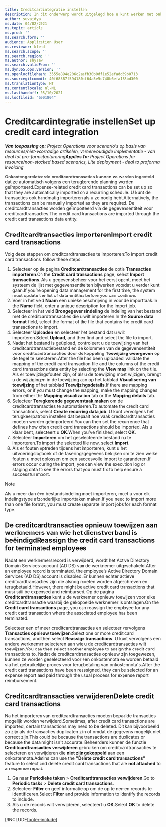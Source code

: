```yaml
---
title: Creditcardintegratie instellen
description: In dit onderwerp wordt uitgelegd hoe u kunt werken met onkostengerelateerde creditcardtransacties.
author: suvaidya
ms.date: 04/02/2021
ms.topic: article
ms.prod: ''
ms.search.form: ''
audience: Application User
ms.reviewer: kfend
ms.search.scope: ''
ms.search.region: ''
ms.author: shylaw
ms.search.validFrom: ''
ms.dyn365.ops.version: ''
ms.openlocfilehash: 3555e894e206c2aafb30b0df1e52efadd69b0713
ms.sourcegitcommit: 40f68387f594180af64a5e5c748b6efa188bd300
ms.translationtype: HT
ms.contentlocale: nl-NL
ms.lasthandoff: 05/10/2021
ms.locfileid: "6001804"
---
```

# <a name="set-up-credit-card-integration"></a><span data-ttu-id="57a39-103">Creditcardintegratie instellen</span><span class="sxs-lookup"><span data-stu-id="57a39-103">Set up credit card integration</span></span>

<span data-ttu-id="57a39-104">_**Van toepassing op:** Project Operations voor scenario's op basis van resources/niet-voorradige artikelen, vereenvoudigde implementatie - van deal tot pro-formafacturering_</span><span class="sxs-lookup"><span data-stu-id="57a39-104">_**Applies To:** Project Operations for resource/non-stocked based scenarios, Lite deployment - deal to proforma invoicing_</span></span>

<span data-ttu-id="57a39-105">Onkostengerelateerde creditcardtransacties kunnen zo worden ingesteld dat ze automatisch volgens een terugkerende planning worden geïmporteerd.</span><span class="sxs-lookup"><span data-stu-id="57a39-105">Expense-related credit card transactions can be set up so that they are automatically imported on a recurring schedule.</span></span> <span data-ttu-id="57a39-106">U kunt de transacties ook handmatig importeren als u ze nodig hebt.</span><span class="sxs-lookup"><span data-stu-id="57a39-106">Alternatively, the transactions can be manually imported as they are required.</span></span> <span data-ttu-id="57a39-107">De creditcardtransacties worden geïmporteerd via de gegevensentiteit voor creditcardtransacties.</span><span class="sxs-lookup"><span data-stu-id="57a39-107">The credit card transactions are imported through the credit card transactions data entity.</span></span>

## <a name="import-credit-card-transactions"></a><span data-ttu-id="57a39-108">Creditcardtransacties importeren</span><span class="sxs-lookup"><span data-stu-id="57a39-108">Import credit card transactions</span></span>

<span data-ttu-id="57a39-109">Volg deze stappen om creditcardtransacties te importeren:</span><span class="sxs-lookup"><span data-stu-id="57a39-109">To import credit card transactions, follow these steps:</span></span>

1. <span data-ttu-id="57a39-110">Selecteer op de pagina **Creditcardtransacties** de optie **Transacties importeren**.</span><span class="sxs-lookup"><span data-stu-id="57a39-110">On the **Credit card transactions** page, select **Import transactions**.</span></span> <span data-ttu-id="57a39-111">Als u gegevensbeheer voor het eerst opent, moet het systeem de lijst met gegevensentiteiten bijwerken voordat u verder kunt gaan.</span><span class="sxs-lookup"><span data-stu-id="57a39-111">If you’re opening data management for the first time, the system must update the list of data entities before you can continue.</span></span>
2. <span data-ttu-id="57a39-112">Voer in het veld **Naam** een unieke beschrijving in voor de importtaak.</span><span class="sxs-lookup"><span data-stu-id="57a39-112">In the **Name** field, enter a unique description for the import job.</span></span>
3. <span data-ttu-id="57a39-113">Selecteer in het veld **Brongegevensindeling** de indeling van het bestand met de creditcardtransacties die u wilt importeren.</span><span class="sxs-lookup"><span data-stu-id="57a39-113">In the **Source data format** field, select the format of the file that contains the credit card transactions to import.</span></span>
4. <span data-ttu-id="57a39-114">Selecteer **Uploaden** en selecteer het bestand dat u wilt importeren.</span><span class="sxs-lookup"><span data-stu-id="57a39-114">Select **Upload**, and then find and select the file to import.</span></span>
5. <span data-ttu-id="57a39-115">Nadat het bestand is geüpload, controleert u de toewijzing van het creditcardtransactiebestand en de kolommen van de gegevensentiteit voor creditcardtransacties door de koppeling **Toewijzing weergeven** op de tegel te selecteren.</span><span class="sxs-lookup"><span data-stu-id="57a39-115">After the file has been uploaded, validate the mapping of the credit card transaction file and the columns of the credit card transactions data entity by selecting the **View map** link on the tile.</span></span> <span data-ttu-id="57a39-116">Als er toewijzingsfouten zijn, of als u de toewijzing moet wijzigen, brengt u de wijzigingen in de toewijzing aan op het tabblad **Visualisering van toewijzing** of het tabblad **Toewijzingsdetails**.</span><span class="sxs-lookup"><span data-stu-id="57a39-116">If there are mapping errors, or if you must change the mapping, make the mapping changes from either the **Mapping visualization** tab or the **Mapping details** tab.</span></span>
6. <span data-ttu-id="57a39-117">Selecteer **Terugkerende gegevenstaak maken** om de creditcardtransacties te automatiseren.</span><span class="sxs-lookup"><span data-stu-id="57a39-117">To automate the credit card transactions, select **Create recurring data job**.</span></span> <span data-ttu-id="57a39-118">U kunt vervolgens het terugkeerpatroon instellen dat bepaalt hoe vaak creditcardtransacties moeten worden geïmporteerd.</span><span class="sxs-lookup"><span data-stu-id="57a39-118">You can then set the recurrence that defines how often credit card transactions should be imported.</span></span> <span data-ttu-id="57a39-119">Als u klaar bent, selecteert u **OK**.</span><span class="sxs-lookup"><span data-stu-id="57a39-119">When you’ve finished, select **OK**.</span></span>
7. <span data-ttu-id="57a39-120">Selecteer **Importeren** om het geselecteerde bestand nu te importeren.</span><span class="sxs-lookup"><span data-stu-id="57a39-120">To import the selected file now, select **Import**.</span></span>
8. <span data-ttu-id="57a39-121">Als er fouten optreden tijdens het importeren, kunt u het uitvoeringslogboek of de faseringsgegevens bekijken om te zien welke fouten u moet oplossen om een succesvolle import te garanderen.</span><span class="sxs-lookup"><span data-stu-id="57a39-121">If errors occur during the import, you can view the execution log or staging data to see the errors that you must fix to help ensure a successful import.</span></span>

> [!NOTE]
> <span data-ttu-id="57a39-122">Als u meer dan één bestandsindeling moet importeren, moet u voor elk indelingstype afzonderlijke importtaken maken.</span><span class="sxs-lookup"><span data-stu-id="57a39-122">If you need to import more than one file format, you must create separate import jobs for each format type.</span></span>

## <a name="reassign-the-credit-card-transactions-for-terminated-employees"></a><span data-ttu-id="57a39-123">De creditcardtransacties opnieuw toewijzen aan werknemers van wie het dienstverband is beëindigd</span><span class="sxs-lookup"><span data-stu-id="57a39-123">Reassign the credit card transactions for terminated employees</span></span>

<span data-ttu-id="57a39-124">Nadat een werknemersrecord is verwijderd, wordt het Active Directory Domain Services-account (AD DS) van de werknemer uitgeschakeld.</span><span class="sxs-lookup"><span data-stu-id="57a39-124">After an employee record is terminated, the employee’s Active Directory Domain Services (AD DS) account is disabled.</span></span> <span data-ttu-id="57a39-125">Er kunnen echter actieve creditcardtransacties zijn die alsnog moeten worden afgeschreven en terugbetaald.</span><span class="sxs-lookup"><span data-stu-id="57a39-125">However, there might be active credit card transactions that must still be expensed and reimbursed.</span></span> <span data-ttu-id="57a39-126">Op de pagina **Creditcardtransacties** kunt u de werknemer opnieuw toewijzen voor elke creditcardtransactie waarbij de gekoppelde werknemer is ontslagen.</span><span class="sxs-lookup"><span data-stu-id="57a39-126">On the **Credit card transactions** page, you can reassign the employee for any credit card transaction where the associated employee has been terminated.</span></span>

<span data-ttu-id="57a39-127">Selecteer een of meer creditcardtransacties en selecteer vervolgens **Transacties opnieuw toewijzen**.</span><span class="sxs-lookup"><span data-stu-id="57a39-127">Select one or more credit card transactions, and then select **Reassign transactions**.</span></span> <span data-ttu-id="57a39-128">U kunt vervolgens een andere werknemer selecteren aan wie u de creditcardtransacties wilt toewijzen.</span><span class="sxs-lookup"><span data-stu-id="57a39-128">You can then select another employee to assign the credit card transactions to.</span></span> <span data-ttu-id="57a39-129">Nadat de creditcardtransacties opnieuw zijn toegewezen, kunnen ze worden geselecteerd voor een onkostennota en worden betaald via het gebruikelijke proces voor terugbetaling van onkostennota's.</span><span class="sxs-lookup"><span data-stu-id="57a39-129">After the credit card transactions have been reassigned, they can be selected for an expense report and paid through the usual process for expense report reimbursement.</span></span>

## <a name="delete-credit-card-transactions"></a><span data-ttu-id="57a39-130">Creditcardtransacties verwijderen</span><span class="sxs-lookup"><span data-stu-id="57a39-130">Delete credit card transactions</span></span> 

<span data-ttu-id="57a39-131">Na het importeren van creditcardtransacties moeten bepaalde transacties mogelijk worden verwijderd.</span><span class="sxs-lookup"><span data-stu-id="57a39-131">Sometimes, after credit card transactions are imported, certain transactions may need to be deleted.</span></span> <span data-ttu-id="57a39-132">Dit kan bijvoorbeeld zo zijn als de transacties duplicaten zijn of omdat de gegevens mogelijk niet correct zijn.</span><span class="sxs-lookup"><span data-stu-id="57a39-132">This could be because the transactions are duplicates or because the data might isn't accurate.</span></span> <span data-ttu-id="57a39-133">Beheerders kunnen de functie **Creditcardtransacties verwijderen** gebruiken om creditcardtransacties te selecteren en verwijderen die **niet zijn gekoppeld** aan een onkostennota.</span><span class="sxs-lookup"><span data-stu-id="57a39-133">Admins can use the **"Delete credit card transactions"** feature to select and delete credit card transactions that are **not attached** to an expense report.</span></span> 

1. <span data-ttu-id="57a39-134">Ga naar **Periodieke taken** > **Creditcardtransacties verwijderen**.</span><span class="sxs-lookup"><span data-stu-id="57a39-134">Go to **Periodic tasks** > **Delete credit card transactions**.</span></span>
2. <span data-ttu-id="57a39-135">Selecteer **Filter** en geef informatie op om de op te nemen records te identificeren.</span><span class="sxs-lookup"><span data-stu-id="57a39-135">Select **Filter** and provide information to identify the records to include.</span></span>
3. <span data-ttu-id="57a39-136">Als u de records wilt verwijderen, selecteert u **OK**.</span><span class="sxs-lookup"><span data-stu-id="57a39-136">Select **OK** to delete the records.</span></span> 

[!INCLUDE[footer-include](../includes/footer-banner.md)]

